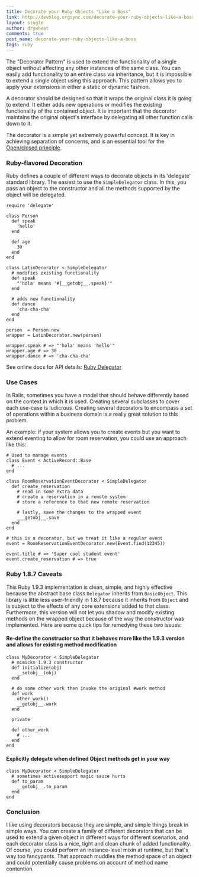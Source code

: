 ```yaml
---
title: Decorate your Ruby Objects "Like a Boss"
link: http://devblog.orgsync.com/decorate-your-ruby-objects-like-a-boss/
layout: single
author: drywheat
comments: true
post_name: decorate-your-ruby-objects-like-a-boss
tags: ruby
---
```


The "Decorator Pattern" is used to extend the functionality of a single object without affecting any other instances of the same class. You can easily add functionality to an entire class via inheritance, but it is impossible to extend a single object using this approach. This pattern allows you to apply your extensions in either a static or dynamic fashion.

A decorator should be designed so that it wraps the original class it is going to extend. It either adds new operations or modifies the existing functionality of the contained object. It is important that the decorator maintains the original object's interface by delegating all other function calls down to it.

The decorator is a simple yet extremely powerful concept. It is key in achieving separation of concerns, and is an essential tool for the [Open/closed principle](http://en.wikipedia.org/wiki/Open_Closed_Principle).

### Ruby-flavored Decoration

Ruby defines a couple of different ways to decorate objects in its 'delegate' standard library. The easiest to use the `SimpleDelegator` class. In this, you pass an object to the constructor and all the methods supported by the object will be delegated.


    require 'delegate'

    class Person
      def speak
        'hello'
      end

      def age
        30
      end
    end

    class LatinDecorator < SimpleDelegator
      # modifies existing functionality
      def speak
        "'hola' means '#{__getobj__.speak}'"
      end

      # adds new functionality
      def dance
        'cha-cha-cha'
      end
    end

    person  = Person.new
    wrapper = LatinDecorator.new(person)

    wrapper.speak # => "'hola' means 'hello'"
    wrapper.age # => 30
    wrapper.dance # => 'cha-cha-cha'


See online docs for API details: [Ruby Delegator](http://www.ruby-doc.org/stdlib-1.9.3/libdoc/delegate/rdoc/Delegator.html)

### Use Cases

In Rails, sometimes you have a model that should behave differently based on the context in which it is used. Creating several subclasses to cover each use-case is ludicrous. Creating several decorators to encompass a set of operations within a business domain is a really great solution to this problem.

An example: if your system allows you to create events but you want to extend eventing to allow for room reservation, you could use an approach like this:


    # Used to manage events
    class Event < ActiveRecord::Base
      # ...
    end

    class RoomReservationEventDecorator < SimpleDelegator
      def create_reservation
        # read in some extra data
        # create a reservation in a remote system
        # store a reference to that new remote reservation

        # lastly, save the changes to the wrapped event
        ___getobj__.save
      end
    end

    # this is a decorator, but we treat it like a regular event
    event = RoomReservationEventDecorator.new(Event.find(12345))

    event.title # => 'Super cool student event'
    event.create_reservation # => true


### Ruby 1.8.7 Caveats

This Ruby 1.9.3 implementation is clean, simple, and highly effective because the abstract base class `Delegator` inherits from `BasicObject`. This library is little less user-friendly in 1.8.7 because it inherits from `Object` and is subject to the effects of any core extensions added to that class. Furthermore, this version will not let you shadow and modify existing methods on the wrapped object because of the way the constructor was implemented. Here are some quick tips for remedying these two issues:

#### Re-define the constructor so that it behaves more like the 1.9.3 version and allows for existing method modification


    class MyDecorator < SimpleDelegator
      # mimicks 1.9.3 constructor
      def initialize(obj)
        __setobj__(obj)
      end

      # do some other work then invoke the original #work method
      def work
        other_work()
        __getobj__.work
      end

      private

      def other_work
        # ...
      end
    end


#### Explicitly delegate when defined Object methods get in your way


    class MyDecorator < SimpleDelegator
      # sometimes activesupport magic sauce hurts
      def to_param
        __getobj__.to_param
      end
    end


### Conclusion

I like using decorators because they are simple, and simple things break in simple ways. You can create a family of different decorators that can be used to extend a given object in different ways for different scenarios, and each decorator class is a nice, tight and clean chunk of added functionality. Of course, you could perform an instance-level mixin at runtime, but that's way too fancypants. That approach muddles the method space of an object and could potentially cause problems on account of method name contention.
